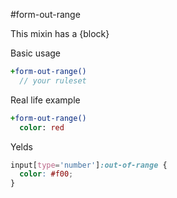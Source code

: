 #form-out-range

This mixin has a {block}

Basic usage

```sass
+form-out-range()
  // your ruleset
```
  
Real life example
```sass
+form-out-range()
  color: red
```

Yelds
```css
input[type='number']:out-of-range {
  color: #f00;
}
```